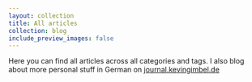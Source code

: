 ```yaml
---
layout: collection
title: All articles
collection: blog
include_preview_images: false
---
```


Here you can find all articles across all categories and tags. I also blog about more personal stuff in German on [journal.kevingimbel.de](https://journal.kevingimbel.de/)